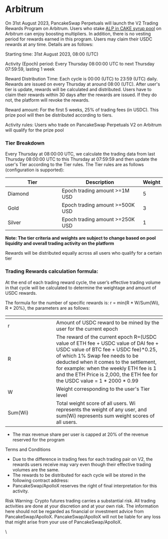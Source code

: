 # Arbitrum

On 31st August 2023, PancakeSwap Perpetuals will launch the V2 Trading Rewards Program on Arbitrum. Users who stake [ALP in CAKE syrup pool](https://pancakeswap.finance/pools?chain=arb) on Arbitrum can enjoy boosting multipliers. In addition, there is no vesting period for rewards earned in this program. Users may claim their USDC rewards at any time. Details are as follows:

Starting time: 31st August 2023, 08:00 (UTC)

Activity (Epoch) period: Every Thursday 08:00:00 UTC to next Thursday 07:59:59, lasting 1 week

Reward Distribution Time: Each cycle is 00:00 (UTC) to 23:59 (UTC) daily. Rewards are issued on every Thursday at around 08:00 (UTC). After user's tier is update, rewards will be calculated and distributed. Users have to claim their rewards within 30 days after the rewards are issued. If they do not, the platform will revoke the rewards.&#x20;

Reward amount: For the first 5 weeks, 25% of trading fees (in USDC). This prize pool will then be distributed according to tiers.

Activity rules: Users who trade on PancakeSwap Perpetuals V2 on Arbitrum will qualify for the prize pool

### Tier Breakdown

Every Thursday at 08:00:00 UTC, we calculate the trading data from last Thursday 08:00:00 UTC to this Thursday at 07:59:59 and then update the user's Tier according to the Tier rules. The Tier rules are as follows (configuration is supported):

<table><thead><tr><th width="161">Tier</th><th width="249.33333333333331">Description</th><th>Weight</th></tr></thead><tbody><tr><td>Diamond</td><td>Epoch trading amount >=1M USD</td><td>5</td></tr><tr><td>Gold</td><td>Epoch trading amount >=500K USD</td><td>3</td></tr><tr><td>Silver</td><td>Epoch trading amount >=250K USD</td><td>1</td></tr></tbody></table>

**Note: The tier criteria and weights are subject to change based on pool liquidity and overall trading activity on the platform**

Rewards will be distributed equally across all users who qualify for a certain tier

### Trading Rewards calculation formula:&#x20;

At the end of each trading reward cycle, the user’s effective trading volume in that cycle will be calculated to determine the weightage and amount of USDC rewards.

The formula for the number of specific rewards is: r = min{R \* W/Sum(Wi), R \* 20%\}, the parameters are as follows:

<table data-header-hidden><thead><tr><th width="139"></th><th></th></tr></thead><tbody><tr><td>r</td><td>Amount of USDC reward to be mined by the user for the current epoch</td></tr><tr><td>R</td><td>The reward of the current epoch R=(USDC value of ETH fee + USDC value of DAI fee + USDC value of BTC fee + USDC fee)*0.25, of which 1% Swap fee needs to be deducted when it comes to the settlement, for example: when the weekly ETH fee is 1 and the ETH Price is 2,000, the ETH fee for the USDC value = 1 * 2000 * 0.99</td></tr><tr><td>W</td><td>Weight corresponding to the user's Tier level</td></tr><tr><td>Sum(Wi)</td><td>Total weight score of all users. Wi represents the weight of any user, and sum(Wi) represents sum weight scores of all users.</td></tr></tbody></table>

* The max revenue share per user is capped at 20% of the revenue reserved for the program

Terms and Conditions

* Due to the difference in trading fees for each trading pair on V2, the rewards users receive may vary even though their effective trading volumes are the same.
* The rewards to be distributed for each cycle will be stored in the following contract address:&#x20;
* PancakeSwap/ApolloX reserves the right of final interpretation for this activity.



Risk Warning: Crypto futures trading carries a substantial risk. All trading activities are done at your discretion and at your own risk. The information here should not be regarded as financial or investment advice from PancakeSwap/ApolloX. PancakeSwap/ApolloX will not be liable for any loss that might arise from your use of PancakeSwap/ApolloX.

\
